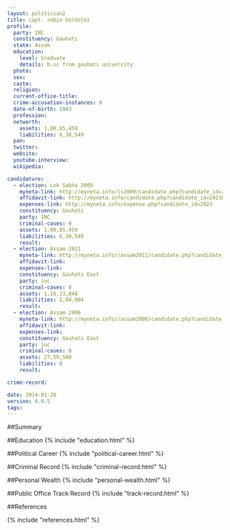 ```yaml
---
layout: politician2
title: capt. robin bordoloi
profile: 
  party: INC
  constituency: Gauhati
  state: Assam
  education: 
    level: Graduate
    details: b.sc from gauhati univercity
  photo: 
  sex: 
  caste: 
  religion: 
  current-office-title: 
  crime-accusation-instances: 0
  date-of-birth: 1943
  profession: 
  networth: 
    assets: 1,00,85,459
    liabilities: 6,30,549
  pan: 
  twitter: 
  website: 
  youtube-interview: 
  wikipedia: 

candidature: 
  - election: Lok Sabha 2009
    myneta-link: http://myneta.info/ls2009/candidate.php?candidate_id=2923
    affidavit-link: http://myneta.info/candidate.php?candidate_id=2923&scan=original
    expenses-link: http://myneta.info/expense.php?candidate_id=2923
    constituency: Gauhati 
    party: INC
    criminal-cases: 0
    assets: 1,00,85,459
    liabilities: 6,30,549
    result:  
  - election: Assam 2011
    myneta-link: http://myneta.info//assam2011/candidate.php?candidate_id=642
    affidavit-link: 
    expenses-link: 
    constituency: Gauhati East 
    party: inc
    criminal-cases: 0
    assets: 1,16,13,848
    liabilities: 2,04,004
    result:  
  - election: Assam 2006
    myneta-link: http://myneta.info//assam2006/candidate.php?candidate_id=129
    affidavit-link: 
    expenses-link: 
    constituency: Gauhati East 
    party: inc
    criminal-cases: 0
    assets: 27,59,500
    liabilities: 0
    result:  

crime-record: 

date: 2014-01-28
version: 0.0.5
tags: 
---
```

##Summary


##Education
{% include "education.html" %}


##Political Career
{% include "political-career.html" %}


##Criminal Record
{% include "criminal-record.html" %}


##Personal Wealth
{% include "personal-wealth.html" %}


##Public Office Track Record
{% include "track-record.html" %}


##References


{% include "references.html" %}